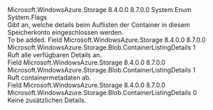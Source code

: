 <Type Name="ContainerListingDetails" FullName="Microsoft.WindowsAzure.Storage.Blob.ContainerListingDetails">
  <TypeSignature Language="C#" Value="public enum ContainerListingDetails" />
  <TypeSignature Language="ILAsm" Value=".class public auto ansi sealed ContainerListingDetails extends System.Enum" />
  <TypeSignature Language="DocId" Value="T:Microsoft.WindowsAzure.Storage.Blob.ContainerListingDetails" />
  <TypeSignature Language="VB.NET" Value="Public Enum ContainerListingDetails" />
  <TypeSignature Language="F#" Value="type ContainerListingDetails = " />
  <AssemblyInfo>
    <AssemblyName>Microsoft.WindowsAzure.Storage</AssemblyName>
    <AssemblyVersion>8.4.0.0</AssemblyVersion>
    <AssemblyVersion>8.7.0.0</AssemblyVersion>
  </AssemblyInfo>
  <Base>
    <BaseTypeName>System.Enum</BaseTypeName>
  </Base>
  <Attributes>
    <Attribute>
      <AttributeName>System.Flags</AttributeName>
    </Attribute>
  </Attributes>
  <Docs>
    <summary>
            Gibt an, welche details beim Auflisten der Container in diesem Speicherkonto eingeschlossen werden.
            </summary>
    <remarks>To be added.</remarks>
  </Docs>
  <Members>
    <Member MemberName="All">
      <MemberSignature Language="C#" Value="All" />
      <MemberSignature Language="ILAsm" Value=".field public static literal valuetype Microsoft.WindowsAzure.Storage.Blob.ContainerListingDetails All = int32(1)" />
      <MemberSignature Language="DocId" Value="F:Microsoft.WindowsAzure.Storage.Blob.ContainerListingDetails.All" />
      <MemberSignature Language="VB.NET" Value="All" />
      <MemberSignature Language="F#" Value="All = 1" Usage="Microsoft.WindowsAzure.Storage.Blob.ContainerListingDetails.All" />
      <MemberType>Field</MemberType>
      <AssemblyInfo>
        <AssemblyName>Microsoft.WindowsAzure.Storage</AssemblyName>
        <AssemblyVersion>8.4.0.0</AssemblyVersion>
        <AssemblyVersion>8.7.0.0</AssemblyVersion>
      </AssemblyInfo>
      <ReturnValue>
        <ReturnType>Microsoft.WindowsAzure.Storage.Blob.ContainerListingDetails</ReturnType>
      </ReturnValue>
      <MemberValue>1</MemberValue>
      <Docs>
        <summary>
            Ruft alle verfügbaren Details an.
            </summary>
      </Docs>
    </Member>
    <Member MemberName="Metadata">
      <MemberSignature Language="C#" Value="Metadata" />
      <MemberSignature Language="ILAsm" Value=".field public static literal valuetype Microsoft.WindowsAzure.Storage.Blob.ContainerListingDetails Metadata = int32(1)" />
      <MemberSignature Language="DocId" Value="F:Microsoft.WindowsAzure.Storage.Blob.ContainerListingDetails.Metadata" />
      <MemberSignature Language="VB.NET" Value="Metadata" />
      <MemberSignature Language="F#" Value="Metadata = 1" Usage="Microsoft.WindowsAzure.Storage.Blob.ContainerListingDetails.Metadata" />
      <MemberType>Field</MemberType>
      <AssemblyInfo>
        <AssemblyName>Microsoft.WindowsAzure.Storage</AssemblyName>
        <AssemblyVersion>8.4.0.0</AssemblyVersion>
        <AssemblyVersion>8.7.0.0</AssemblyVersion>
      </AssemblyInfo>
      <ReturnValue>
        <ReturnType>Microsoft.WindowsAzure.Storage.Blob.ContainerListingDetails</ReturnType>
      </ReturnValue>
      <MemberValue>1</MemberValue>
      <Docs>
        <summary>
            Ruft containermetadaten ab.
            </summary>
      </Docs>
    </Member>
    <Member MemberName="None">
      <MemberSignature Language="C#" Value="None" />
      <MemberSignature Language="ILAsm" Value=".field public static literal valuetype Microsoft.WindowsAzure.Storage.Blob.ContainerListingDetails None = int32(0)" />
      <MemberSignature Language="DocId" Value="F:Microsoft.WindowsAzure.Storage.Blob.ContainerListingDetails.None" />
      <MemberSignature Language="VB.NET" Value="None" />
      <MemberSignature Language="F#" Value="None = 0" Usage="Microsoft.WindowsAzure.Storage.Blob.ContainerListingDetails.None" />
      <MemberType>Field</MemberType>
      <AssemblyInfo>
        <AssemblyName>Microsoft.WindowsAzure.Storage</AssemblyName>
        <AssemblyVersion>8.4.0.0</AssemblyVersion>
        <AssemblyVersion>8.7.0.0</AssemblyVersion>
      </AssemblyInfo>
      <ReturnValue>
        <ReturnType>Microsoft.WindowsAzure.Storage.Blob.ContainerListingDetails</ReturnType>
      </ReturnValue>
      <MemberValue>0</MemberValue>
      <Docs>
        <summary>
            Keine zusätzlichen Details.
            </summary>
      </Docs>
    </Member>
  </Members>
</Type>